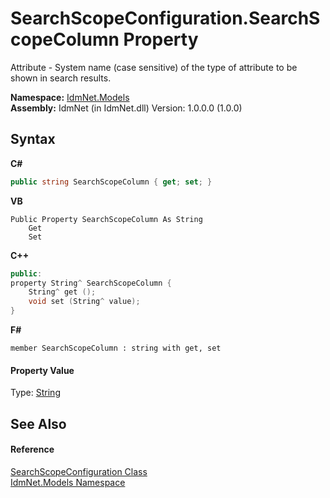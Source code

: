 # SearchScopeConfiguration.SearchScopeColumn Property 
 

Attribute - System name (case sensitive) of the type of attribute to be shown in search results.

**Namespace:**&nbsp;<a href="N_IdmNet_Models">IdmNet.Models</a><br />**Assembly:**&nbsp;IdmNet (in IdmNet.dll) Version: 1.0.0.0 (1.0.0)

## Syntax

**C#**<br />
``` C#
public string SearchScopeColumn { get; set; }
```

**VB**<br />
``` VB
Public Property SearchScopeColumn As String
	Get
	Set
```

**C++**<br />
``` C++
public:
property String^ SearchScopeColumn {
	String^ get ();
	void set (String^ value);
}
```

**F#**<br />
``` F#
member SearchScopeColumn : string with get, set

```


#### Property Value
Type: <a href="http://msdn2.microsoft.com/en-us/library/s1wwdcbf" target="_blank">String</a>

## See Also


#### Reference
<a href="T_IdmNet_Models_SearchScopeConfiguration">SearchScopeConfiguration Class</a><br /><a href="N_IdmNet_Models">IdmNet.Models Namespace</a><br />